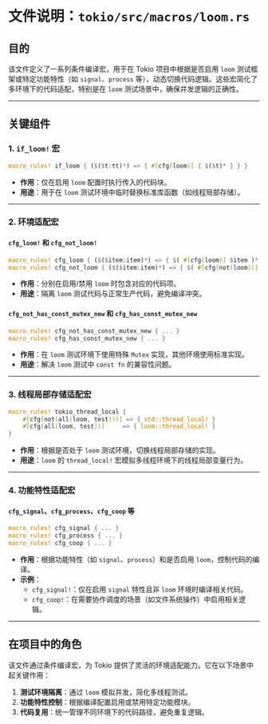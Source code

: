 # 文件说明：`tokio/src/macros/loom.rs`

## **目的**  
该文件定义了一系列条件编译宏，用于在 Tokio 项目中根据是否启用 `loom` 测试框架或特定功能特性（如 `signal`、`process` 等），动态切换代码逻辑。这些宏简化了多环境下的代码适配，特别是在 `loom` 测试场景中，确保并发逻辑的正确性。

---

## **关键组件**

### **1. `if_loom!` 宏**
```rust
macro_rules! if_loom { ($($t:tt)*) => { #[cfg(loom)] { $($t)* } } }
```
- **作用**：仅在启用 `loom` 配置时执行传入的代码块。
- **用途**：用于在 `loom` 测试环境中临时替换标准库函数（如线程局部存储）。

---

### **2. 环境适配宏**
#### **`cfg_loom!` 和 `cfg_not_loom!`**
```rust
macro_rules! cfg_loom { ($($item:item)*) => { $( #[cfg(loom)] $item )* } }
macro_rules! cfg_not_loom { ($($item:item)*) => { $( #[cfg(not(loom))] $item )* } }
```
- **作用**：分别在启用/禁用 `loom` 时包含对应的代码项。
- **用途**：隔离 `loom` 测试代码与正常生产代码，避免编译冲突。

#### **`cfg_not_has_const_mutex_new` 和 `cfg_has_const_mutex_new`**
```rust
macro_rules! cfg_not_has_const_mutex_new { ... }
macro_rules! cfg_has_const_mutex_new { ... }
```
- **作用**：在 `loom` 测试环境下使用特殊 `Mutex` 实现，其他环境使用标准实现。
- **用途**：解决 `loom` 测试中 `const fn` 的兼容性问题。

---

### **3. 线程局部存储适配宏**
```rust
macro_rules! tokio_thread_local {
    #[cfg(not(all(loom, test)))] => { std::thread_local! }
    #[cfg(all(loom, test))]     => { loom::thread_local! }
}
```
- **作用**：根据是否处于 `loom` 测试环境，切换线程局部存储的实现。
- **用途**：`loom` 的 `thread_local!` 宏模拟多线程环境下的线程局部变量行为。

---

### **4. 功能特性适配宏**
#### **`cfg_signal`、`cfg_process`、`cfg_coop` 等**
```rust
macro_rules! cfg_signal { ... }
macro_rules! cfg_process { ... }
macro_rules! cfg_coop { ... }
```
- **作用**：根据功能特性（如 `signal`、`process`）和是否启用 `loom`，控制代码的编译。
- **示例**：
  - `cfg_signal!`：仅在启用 `signal` 特性且非 `loom` 环境时编译相关代码。
  - `cfg_coop!`：在需要协作调度的场景（如文件系统操作）中启用相关逻辑。

---

## **在项目中的角色**
该文件通过条件编译宏，为 Tokio 提供了灵活的环境适配能力。它在以下场景中起关键作用：
1. **测试环境隔离**：通过 `loom` 模拟并发，简化多线程测试。
2. **功能特性控制**：根据编译配置启用或禁用特定功能模块。
3. **代码复用**：统一管理不同环境下的代码路径，避免重复逻辑。
